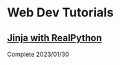 # Web Dev Tutorials

## [Jinja with RealPython](https://realpython.com/primer-on-jinja-templating/)

Complete 2023/01/30
